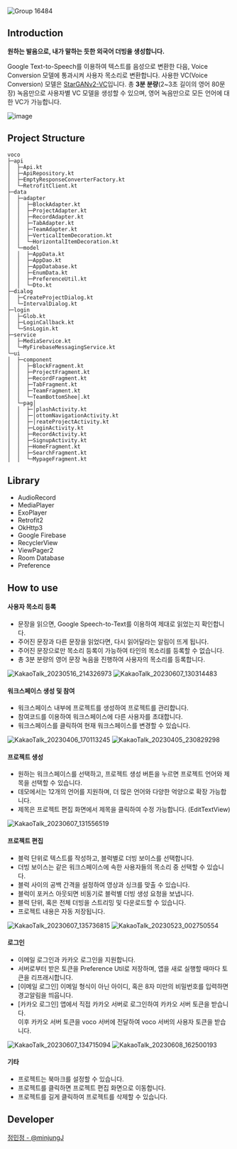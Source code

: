 ![Group 16484](https://github.com/go-ggle/voco-android/assets/52921222/0b3c72c7-5a03-4c47-87f2-3ed3ec36339a)

## Introduction
**원하는 발음으로, 내가 말하는 듯한 외국어 더빙을 생성합니다.**  

Google Text-to-Speech를 이용하여 텍스트를 음성으로 변환한 다음, Voice Conversion 모델에 통과시켜 사용자 목소리로 변환합니다. 사용한 VC(Voice Conversion) 모델은 [StarGANv2-VC](https://starganv2-vc.github.io/)입니다. 총 **3분 분량**(2~3초 길이의 영어 80문장) 녹음만으로 사용자별 VC 모델을 생성할 수 있으며, 영어 녹음만으로 모든 언어에 대한 VC가 가능합니다.


![image](https://github.com/go-ggle/voco-android/assets/52921222/94b4f68a-d824-47fc-a505-4e9089a09c05)

## Project Structure
```
voco
├─api 
│  ├─Api.kt
│  ├─ApiRepository.kt
│  ├─EmptyResponseConverterFactory.kt
│  └─RetrofitClient.kt  
├─data  
│  ├─adapter
│  │  ├─BlockAdapter.kt
│  │  ├─ProjectAdapter.kt
│  │  ├─RecordAdapter.kt
│  │  ├─TabAdapter.kt
│  │  ├─TeamAdapter.kt
│  │  ├─VerticalItemDecoration.kt
│  │  └─HorizontalItemDecoration.kt
│  └─model
│  │  ├─AppData.kt
│  │  ├─AppDao.kt
│  │  ├─AppDatabase.kt
│  │  ├─EnumData.kt
│  │  ├─PreferenceUtil.kt
│  │  └─Dto.kt
├─dialog
│  ├─CreateProjectDialog.kt
│  └─IntervalDialog.kt
├─login
│  ├─Glob.kt
│  ├─LoginCallback.kt
│  └─SnsLogin.kt
├─service
│  ├─MediaService.kt
│  └─MyFirebaseMessagingService.kt
└─ui  
│  ├─component
│  │  ├─BlockFragment.kt
│  │  ├─ProjectFragment.kt
│  │  ├─RecordFragment.kt
│  │  ├─TabFragment.kt
│  │  ├─TeamFragment.kt
│  │  └─TeamBottomShee│.kt
│  └─pag│
│  │  ├─│plashActivity.kt
│  │  ├─│ottomNavigationActivity.kt
│  │  ├─│reateProjectActivity.kt
│  │  ├─LoginActivity.kt
│  │  ├─RecordActivity.kt
│  │  ├─SignupActivity.kt
│  │  ├─HomeFragment.kt
│  │  ├─SearchFragment.kt
│  │  └─MypageFragment.kt
```
## Library

* AudioRecord
* MediaPlayer
* ExoPlayer
* Retrofit2
* OkHttp3
* Google Firebase
* RecyclerView
* ViewPager2
* Room Database
* Preference

## How to use
#### 사용자 목소리 등록  
* 문장을 읽으면, Google Speech-to-Text를 이용하여 제대로 읽었는지 확인합니다.   
* 주어진 문장과 다른 문장을 읽었다면, 다시 읽어달라는 알림이 뜨게 됩니다.  
* 주어진 문장으로만 목소리 등록이 가능하여 타인의 목소리를 등록할 수 없습니다.  
* 총 3분 분량의 영어 문장 녹음을 진행하여 사용자의 목소리를 등록합니다.

![KakaoTalk_20230516_214326973](https://github.com/go-ggle/voco-android/assets/52921222/149a12d8-9b4a-434d-9941-e4307093332f) ![KakaoTalk_20230607_130314483](https://github.com/go-ggle/voco-android/assets/52921222/8c6ef99b-3c98-4832-b32a-26cb612eafb9)




#### 워크스페이스 생성 및 참여  
* 워크스페이스 내부에 프로젝트를 생성하여 프로젝트를 관리합니다.
* 참여코드를 이용하여 워크스페이스에 다른 사용자를 초대합니다.
* 워크스페이스를 클릭하여 현재 워크스페이스를 변경할 수 있습니다.

![KakaoTalk_20230406_170113245](https://github.com/go-ggle/voco-android/assets/52921222/e61ddbae-7de1-4326-8ea6-3b5020b43021)  ![KakaoTalk_20230405_230829298](https://github.com/go-ggle/voco-android/assets/52921222/ed616126-a86b-41bf-bc01-bfb07e2ed50d)



#### 프로젝트 생성  
* 원하는 워크스페이스를 선택하고, 프로젝트 생성 버튼을 누르면 프로젝트 언어와 제목을 선택할 수 있습니다.
* 데모에서는 12개의 언어를 지원하며, 더 많은 언어와 다양한 억양으로 확장 가능합니다.
* 제목은 프로젝트 편집 화면에서 제목을 클릭하여 수정 가능합니다. (EditTextView)

![KakaoTalk_20230607_131556519](https://github.com/go-ggle/voco-android/assets/52921222/68ba4fcc-9535-43cf-a9a7-0dbef3c23ec3) 


#### 프로젝트 편집
* 블럭 단위로 텍스트를 작성하고, 블럭별로 더빙 보이스를 선택합니다.
* 더빙 보이스는 같은 워크스페이스에 속한 사용자들의 목소리 중 선택할 수 있습니다.
* 블럭 사이의 공백 간격을 설정하여 영상과 싱크를 맞출 수 있습니다.
* 블럭이 포커스 아웃되면 비동기로 블럭별 더빙 생성 요청을 보냅니다.
* 블럭 단위, 혹은 전체 더빙을 스트리밍 및 다운로드할 수 있습니다.
* 프로젝트 내용은 자동 저장됩니다.

![KakaoTalk_20230607_135736815](https://github.com/go-ggle/voco-android/assets/52921222/ba035c84-6989-413f-ae18-0d7087594143)  ![KakaoTalk_20230523_002750554](https://github.com/go-ggle/voco-android/assets/52921222/a8b45929-6900-4ae6-a5de-e83f697dd501)


#### 로그인
* 이메일 로그인과 카카오 로그인을 지원합니다.  
* 서버로부터 받은 토큰을 Preference Util로 저장하며, 앱을 새로 실행할 때마다 토큰을 리프래시합니다.  
* [이메일 로그인] 이메일 형식이 아닌 아이디, 혹은 8자 미만의 비밀번호를 입력하면 경고알림을 띄웁니다.
* [카카오 로그인] 앱에서 직접 카카오 서버로 로그인하여 카카오 서버 토큰을 받습니다.  
이후 카카오 서버 토큰을 voco 서버에 전달하여 voco 서버의 사용자 토큰을 받습니다.    


![KakaoTalk_20230607_134715094](https://github.com/go-ggle/voco-android/assets/52921222/c810a99b-4c06-4e2d-9654-c710e8041f10)  ![KakaoTalk_20230608_162500193](https://github.com/go-ggle/voco-android/assets/52921222/b361fa3d-c6a9-4ec6-b15a-5afc9eb9f680)


#### 기타
* 프로젝트는 북마크를 설정할 수 있습니다.
* 프로젝트를 클릭하면 프로젝트 편집 화면으로 이동합니다.
* 프로젝트를 길게 클릭하여 프로젝트를 삭제할 수 있습니다.

## Developer
[정민정 - @minjungJ](https://github.com/minjungJ)

